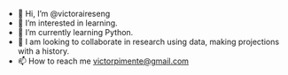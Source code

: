 - 👋 Hi, I’m @victoraireseng
- 👀 I’m interested in learning.
- 🌱 I’m currently learning Python.
- 💞️ I am looking to collaborate in research using data, making projections with a history.
- 📫 How to reach me victorpimente@gmail.com


<!---
victoraireseng/victoraireseng is a ✨ special ✨ repository because its `README.md` (this file) appears on your GitHub profile.
You can click the Preview link to take a look at your changes.
--->
